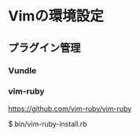 # Vimの環境設定

## プラグイン管理
### Vundle

###  vim-ruby
https://github.com/vim-ruby/vim-ruby

$ bin/vim-ruby-install.rb
